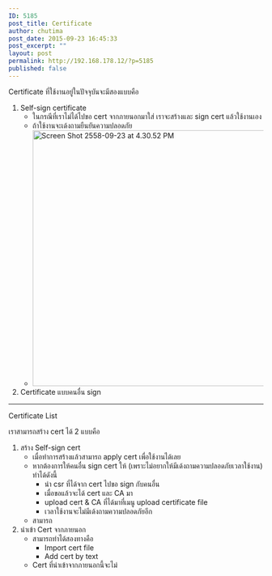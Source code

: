 ```yaml
---
ID: 5185
post_title: Certificate
author: chutima
post_date: 2015-09-23 16:45:33
post_excerpt: ""
layout: post
permalink: http://192.168.178.12/?p=5185
published: false
---
```

Certificate ที่ใช้งานอยู่ในปัจจุบันจะมีสองแบบคือ
<ol>
	<li>Self-sign certificate
<ul>
	<li>ในกรณีที่เราไม่ได้ไปขอ cert จากภายนอกมาใส่ เราจะสร้างและ sign cert แล้วใช้งานเอง</li>
	<li>ถ้าใช้งานจะเด้งถามยืนยันความปลอดภัย</li>
	<li><a href="http://192.168.178.12/wp-content/uploads/2015/09/Screen-Shot-2558-09-23-at-4.30.52-PM.png"><img class="alignnone size-full wp-image-5186" src="http://192.168.178.12/wp-content/uploads/2015/09/Screen-Shot-2558-09-23-at-4.30.52-PM.png" alt="Screen Shot 2558-09-23 at 4.30.52 PM" width="675" height="506" /></a></li>
</ul>
</li>
	<li>Certificate แบบคนอื่น sign</li>
</ol>

<hr />

Certificate List

เราสามารถสร้าง cert ได้ 2 แบบคือ
<ol>
	<li>สร้าง Self-sign cert
<ul>
	<li>เมื่อทำการสร้างแล้วสามารถ apply cert เพื่อใช้งานได้เลย</li>
	<li>หากต้องการให้คนอื่น sign cert ให้ (เพราะไม่อยากให้มีเด้งถามความปลอดภัยเวลาใช้งาน) ทำได้ดังนี้
<ul>
	<li>นำ csr ที่ได้จาก cert ไปขอ sign กับคนอื่น</li>
	<li>เมื่อขอแล้วจะได้ cert และ CA มา</li>
	<li>upload cert &amp; CA ที่ได้มาที่เมนู upload certificate file</li>
	<li>เวลาใช้งานจะไม่มีเด้งถามความปลอดภัยอีก</li>
</ul>
</li>
	<li>สามารถ</li>
</ul>
</li>
	<li>นำเข้า Cert จากภายนอก
<ul>
	<li>สามารถทำได้สองทางคือ
<ul>
	<li>Import cert file</li>
	<li>Add cert by text</li>
</ul>
</li>
	<li>Cert ที่นำเข้าจากภายนอกนี้จะไม่</li>
</ul>
</li>
</ol>
&nbsp;